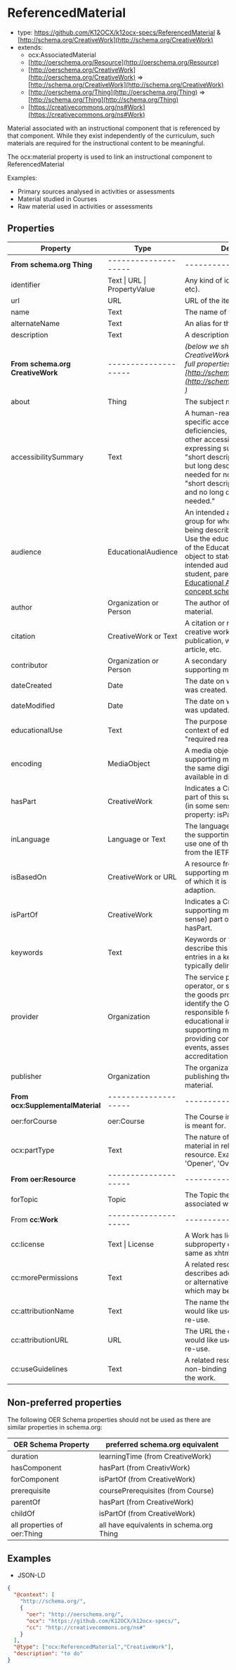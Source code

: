 # ReferencedMaterial

- type: https://github.com/K12OCX/k12ocx-specs/ReferencedMaterial & [http://schema.org/CreativeWork](http://schema.org/CreativeWork)
- extends:
    - ocx:AssociatedMaterial
    - [http://oerschema.org/Resource](http://oerschema.org/Resource)
    - [http://oerschema.org/CreativeWork](http://oerschema.org/CreativeWork) => [http://schema.org/CreativeWork](http://schema.org/CreativeWork)
    - [http://oerschema.org/Thing](http://oerschema.org/Thing) => [http://schema.org/Thing](http://schema.org/Thing)
    - [https://creativecommons.org/ns#Work](https://creativecommons.org/ns#Work)

Material associated with an instructional component that is referenced by that component. While they exist independently of the curriculum, such materials are  required for the instructional content to be meaningful.

The ocx:material property is used to link an instructional component to ReferencedMaterial

Examples:

- Primary sources analysed in activities or assessments
- Material studied in Courses
- Raw material used in activities or assessments

## Properties

| Property     | Type     | Description                                         |
| ------------ | -------- | --------------------------------------------------- |
| **From schema.org Thing** | -------------------- | -------------------- |
| identifier | Text \|  URL \| PropertyValue | Any kind of identifier (uuid, url, etc). |
| url | URL | URL of the item. |
| name | Text | The name of the item. |
| alternateName | Text | An alias for the item. |
| description | Text | A description of the item. |
| **From schema.org CreativeWork** | -------------------- | _(below we show a few relevant CreativeWork properties. For the full properties table see [http://schema.org/CreativeWork](http://schema.org/CreativeWork) )_ |
|about|Thing |The subject matter of the content.|
|accessibilitySummary|Text|A human-readable summary of specific accessibility features or deficiencies, consistent with the other accessibility metadata but expressing subtleties such as "short descriptions are present but long descriptions will be needed for non-visual users" or "short descriptions are present and no long descriptions are needed."|
|audience|EducationalAudience |An intended audience, i.e. a group for whom the resource being described was created. Use the educationalRole property of the EducationalAudience object to state whether the intended audience is teacher, student, parent, etc. See the [LRMI Educational Audience Role concept scheme](http://lrmi.dublincore.org/specifications/concept_schemes/#educational-audience-role) for more values. |
|author|Organization  or Person |The author of the supporting material.|
|citation|CreativeWork  or Text |A citation or reference to another creative work, such as another publication, web page, scholarly article, etc.|
|contributor|Organization  or Person |A secondary contributor to the supporting material|
| dateCreated | Date | The date on which the resource was created. |
| dateModified | Date | The date on which the resource was updated. |
| educationalUse | Text | The purpose of the work in the context of education. Ex: "required reading" |
| encoding | MediaObject | A media object that encodes this supporting material. Use when the same digital document is available in different formats. |
|hasPart|CreativeWork|Indicates a CreativeWork that is part of this supporting material (in some sense). Inverse property: isPartOf.|
|inLanguage|Language or Text |The language of the content of the supporting material. Please use one of the language codes from the IETF BCP 47 standard.|
|isBasedOn|CreativeWork or URL|A resource from which this supporting material is derived or of which it is a modification or adaption.|
|isPartOf|CreativeWork |Indicates a CreativeWork that this supporting material is (in some sense) part of. Inverse property: hasPart.|
|keywords|Text|Keywords or tags used to describe this content. Multiple entries in a keywords list are typically delimited by commas.|
|provider|Organization|The service provider, service operator, or service performer; the goods producer. Use to identify the Organization which is responsible for providing the educational input for the supporting material, e.g. providing content, educational events, assessments, accreditation etc.|
| publisher | Organization | The organization credited with publishing the supporting material. |
| **From ocx:SupplementalMaterial**| -------------------- | -------------------- |
| oer:forCourse | oer:Course | The Course in which the resource is meant for. |
| ocx:partType | Text | The nature of this section of the material in relation to its parent resource. Examples include 'Opener', 'Overview', 'Rationale'|
| **From oer:Resource** | -------------------- | -------------------- |
| forTopic| Topic | The Topic the resource is associated with. |
| From **cc:Work** | -------------------- | -------------------- |
| cc:license | Text \| License | A Work has license a License (a subproperty of dc:license, the same as xhtml:license). |
| cc:morePermissions | Text | A related resource which describes additional permissions or alternative licenses for a Work which may be available. |
| cc:attributionName | Text | The name the creator of a Work would like used when attributing re-use. |
| cc:attributionURL | URL | The URL the creator of a Work would like used when attributing re-use. |
| cc:useGuidelines | Text | A related resource which defines non-binding use guidelines for the work. |

## Non-preferred properties
The following OER Schema properties should not be used as there are similar properties in schema.org:

| OER Schema Property     | preferred schema.org equivalent    |
| ------------ | --------------------------- |
| duration | learningTime (from CreativeWork) |
| hasComponent | hasPart (from CreativWork) |
| forComponent | isPartOf (from CreativeWork) |
| prerequisite | coursePrerequisites (from Course) |
| parentOf | hasPart (from CreativeWork) |
| childOf | isPartOf (from CreativeWork) |
| all properties of oer:Thing | all have equivalents in schema.org Thing |


## Examples

- JSON-LD

```json
{  
  "@context": [
    "http://schema.org/",
    {
      "oer": "http://oerschema.org/",
      "ocx": "https://github.com/K12OCX/k12ocx-specs/",
      "cc": "http://creativecommons.org/ns#"
    }
  ],
  "@type": ["ocx:ReferencedMaterial","CreativeWork"],
  "description": "to do"
}
```
